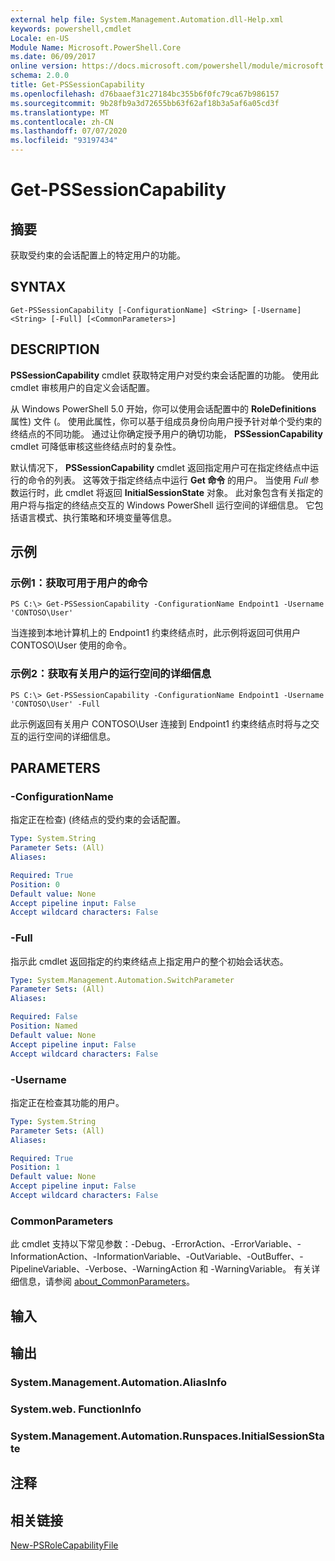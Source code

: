 ```yaml
---
external help file: System.Management.Automation.dll-Help.xml
keywords: powershell,cmdlet
Locale: en-US
Module Name: Microsoft.PowerShell.Core
ms.date: 06/09/2017
online version: https://docs.microsoft.com/powershell/module/microsoft.powershell.core/get-pssessioncapability?view=powershell-5.1&WT.mc_id=ps-gethelp
schema: 2.0.0
title: Get-PSSessionCapability
ms.openlocfilehash: d76baaef31c27184bc355b6f0fc79ca67b986157
ms.sourcegitcommit: 9b28fb9a3d72655bb63f62af18b3a5af6a05cd3f
ms.translationtype: MT
ms.contentlocale: zh-CN
ms.lasthandoff: 07/07/2020
ms.locfileid: "93197434"
---
```

# Get-PSSessionCapability

## 摘要
获取受约束的会话配置上的特定用户的功能。

## SYNTAX

```
Get-PSSessionCapability [-ConfigurationName] <String> [-Username] <String> [-Full] [<CommonParameters>]
```

## DESCRIPTION
**PSSessionCapability** cmdlet 获取特定用户对受约束会话配置的功能。
使用此 cmdlet 审核用户的自定义会话配置。

从 Windows PowerShell 5.0 开始，你可以使用会话配置中的 **RoleDefinitions** 属性) 文件 (。
使用此属性，你可以基于组成员身份向用户授予针对单个受约束的终结点的不同功能。
通过让你确定授予用户的确切功能， **PSSessionCapability** cmdlet 可降低审核这些终结点时的复杂性。

默认情况下， **PSSessionCapability** cmdlet 返回指定用户可在指定终结点中运行的命令的列表。
这等效于指定终结点中运行 **Get 命令** 的用户。
当使用 *Full* 参数运行时，此 cmdlet 将返回 **InitialSessionState** 对象。
此对象包含有关指定的用户将与指定的终结点交互的 Windows PowerShell 运行空间的详细信息。
它包括语言模式、执行策略和环境变量等信息。

## 示例

### 示例1：获取可用于用户的命令

```
PS C:\> Get-PSSessionCapability -ConfigurationName Endpoint1 -Username 'CONTOSO\User'
```

当连接到本地计算机上的 Endpoint1 约束终结点时，此示例将返回可供用户 CONTOSO\User 使用的命令。

### 示例2：获取有关用户的运行空间的详细信息

```
PS C:\> Get-PSSessionCapability -ConfigurationName Endpoint1 -Username 'CONTOSO\User' -Full
```

此示例返回有关用户 CONTOSO\User 连接到 Endpoint1 约束终结点时将与之交互的运行空间的详细信息。

## PARAMETERS

### -ConfigurationName
指定正在检查)  (终结点的受约束的会话配置。

```yaml
Type: System.String
Parameter Sets: (All)
Aliases:

Required: True
Position: 0
Default value: None
Accept pipeline input: False
Accept wildcard characters: False
```

### -Full
指示此 cmdlet 返回指定的约束终结点上指定用户的整个初始会话状态。

```yaml
Type: System.Management.Automation.SwitchParameter
Parameter Sets: (All)
Aliases:

Required: False
Position: Named
Default value: None
Accept pipeline input: False
Accept wildcard characters: False
```

### -Username
指定正在检查其功能的用户。

```yaml
Type: System.String
Parameter Sets: (All)
Aliases:

Required: True
Position: 1
Default value: None
Accept pipeline input: False
Accept wildcard characters: False
```

### CommonParameters
此 cmdlet 支持以下常见参数：-Debug、-ErrorAction、-ErrorVariable、-InformationAction、-InformationVariable、-OutVariable、-OutBuffer、-PipelineVariable、-Verbose、-WarningAction 和 -WarningVariable。 有关详细信息，请参阅 [about_CommonParameters](https://go.microsoft.com/fwlink/?LinkID=113216)。

## 输入

## 输出

### System.Management.Automation.AliasInfo

### System.web. FunctionInfo

### System.Management.Automation.Runspaces.InitialSessionState

## 注释

## 相关链接

[New-PSRoleCapabilityFile](New-PSRoleCapabilityFile.md)

